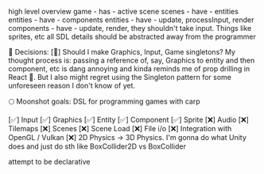 high level overview
game - has - active scene
scenes - have - entities
entities - have - components
entities - have - update, processInput, render
components - have - update, render, they shouldn't take input. Things like sprites, etc
all SDL details should be abstracted away from the programmer

🤔 Decisions:
[🦆] Should I make Graphics, Input, Game singletons? My thought process is: passing a reference of, say, Graphics to entity and then component, etc is dang annoying and kinda reminds me of prop drilling in React 🍝. But I also might regret using the Singleton pattern for some unforeseen reason I don't know of yet.

🌕 Moonshot goals:
DSL for programming games with carp

[✅] Input
[✅] Graphics
[✅] Entity
[✅] Component
[✅] Sprite
[❌] Audio
[❌] Tilemaps
[❌] Scenes
[❌] Scene Load
[❌] File i/o
[❌] Integration with OpenGL / Vulkan
[❌] 2D Physics -> 3D Physics. I'm gonna do what Unity does and just do sth like BoxCollider2D vs BoxCollider

attempt to be declarative